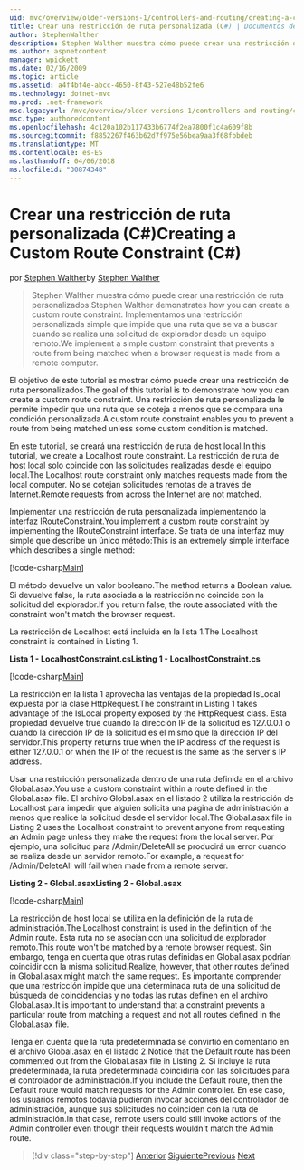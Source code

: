 ```yaml
---
uid: mvc/overview/older-versions-1/controllers-and-routing/creating-a-custom-route-constraint-cs
title: Crear una restricción de ruta personalizada (C#) | Documentos de Microsoft
author: StephenWalther
description: Stephen Walther muestra cómo puede crear una restricción de ruta personalizados. Implementamos un sencillo personalizado restricción que impide que una ruta que se va a coincide w...
ms.author: aspnetcontent
manager: wpickett
ms.date: 02/16/2009
ms.topic: article
ms.assetid: a4f4bf4e-abcc-4650-8f43-527e48b52fe6
ms.technology: dotnet-mvc
ms.prod: .net-framework
msc.legacyurl: /mvc/overview/older-versions-1/controllers-and-routing/creating-a-custom-route-constraint-cs
msc.type: authoredcontent
ms.openlocfilehash: 4c120a102b117433b6774f2ea7800f1c4a609f8b
ms.sourcegitcommit: f8852267f463b62d7f975e56bea9aa3f68fbbdeb
ms.translationtype: MT
ms.contentlocale: es-ES
ms.lasthandoff: 04/06/2018
ms.locfileid: "30874348"
---
```

<a name="creating-a-custom-route-constraint-c"></a><span data-ttu-id="589e3-104">Crear una restricción de ruta personalizada (C#)</span><span class="sxs-lookup"><span data-stu-id="589e3-104">Creating a Custom Route Constraint (C#)</span></span>
====================
<span data-ttu-id="589e3-105">por [Stephen Walther](https://github.com/StephenWalther)</span><span class="sxs-lookup"><span data-stu-id="589e3-105">by [Stephen Walther](https://github.com/StephenWalther)</span></span>

> <span data-ttu-id="589e3-106">Stephen Walther muestra cómo puede crear una restricción de ruta personalizados.</span><span class="sxs-lookup"><span data-stu-id="589e3-106">Stephen Walther demonstrates how you can create a custom route constraint.</span></span> <span data-ttu-id="589e3-107">Implementamos una restricción personalizada simple que impide que una ruta que se va a buscar cuando se realiza una solicitud de explorador desde un equipo remoto.</span><span class="sxs-lookup"><span data-stu-id="589e3-107">We implement a simple custom constraint that prevents a route from being matched when a browser request is made from a remote computer.</span></span>


<span data-ttu-id="589e3-108">El objetivo de este tutorial es mostrar cómo puede crear una restricción de ruta personalizados.</span><span class="sxs-lookup"><span data-stu-id="589e3-108">The goal of this tutorial is to demonstrate how you can create a custom route constraint.</span></span> <span data-ttu-id="589e3-109">Una restricción de ruta personalizada le permite impedir que una ruta que se coteja a menos que se compara una condición personalizada.</span><span class="sxs-lookup"><span data-stu-id="589e3-109">A custom route constraint enables you to prevent a route from being matched unless some custom condition is matched.</span></span>

<span data-ttu-id="589e3-110">En este tutorial, se creará una restricción de ruta de host local.</span><span class="sxs-lookup"><span data-stu-id="589e3-110">In this tutorial, we create a Localhost route constraint.</span></span> <span data-ttu-id="589e3-111">La restricción de ruta de host local solo coincide con las solicitudes realizadas desde el equipo local.</span><span class="sxs-lookup"><span data-stu-id="589e3-111">The Localhost route constraint only matches requests made from the local computer.</span></span> <span data-ttu-id="589e3-112">No se cotejan solicitudes remotas de a través de Internet.</span><span class="sxs-lookup"><span data-stu-id="589e3-112">Remote requests from across the Internet are not matched.</span></span>

<span data-ttu-id="589e3-113">Implementar una restricción de ruta personalizada implementando la interfaz IRouteConstraint.</span><span class="sxs-lookup"><span data-stu-id="589e3-113">You implement a custom route constraint by implementing the IRouteConstraint interface.</span></span> <span data-ttu-id="589e3-114">Se trata de una interfaz muy simple que describe un único método:</span><span class="sxs-lookup"><span data-stu-id="589e3-114">This is an extremely simple interface which describes a single method:</span></span>

[!code-csharp[Main](creating-a-custom-route-constraint-cs/samples/sample1.cs)]

<span data-ttu-id="589e3-115">El método devuelve un valor booleano.</span><span class="sxs-lookup"><span data-stu-id="589e3-115">The method returns a Boolean value.</span></span> <span data-ttu-id="589e3-116">Si devuelve false, la ruta asociada a la restricción no coincide con la solicitud del explorador.</span><span class="sxs-lookup"><span data-stu-id="589e3-116">If you return false, the route associated with the constraint won't match the browser request.</span></span>

<span data-ttu-id="589e3-117">La restricción de Localhost está incluida en la lista 1.</span><span class="sxs-lookup"><span data-stu-id="589e3-117">The Localhost constraint is contained in Listing 1.</span></span>

<span data-ttu-id="589e3-118">**Lista 1 - LocalhostConstraint.cs**</span><span class="sxs-lookup"><span data-stu-id="589e3-118">**Listing 1 - LocalhostConstraint.cs**</span></span>

[!code-csharp[Main](creating-a-custom-route-constraint-cs/samples/sample2.cs)]

<span data-ttu-id="589e3-119">La restricción en la lista 1 aprovecha las ventajas de la propiedad IsLocal expuesta por la clase HttpRequest.</span><span class="sxs-lookup"><span data-stu-id="589e3-119">The constraint in Listing 1 takes advantage of the IsLocal property exposed by the HttpRequest class.</span></span> <span data-ttu-id="589e3-120">Esta propiedad devuelve true cuando la dirección IP de la solicitud es 127.0.0.1 o cuando la dirección IP de la solicitud es el mismo que la dirección IP del servidor.</span><span class="sxs-lookup"><span data-stu-id="589e3-120">This property returns true when the IP address of the request is either 127.0.0.1 or when the IP of the request is the same as the server's IP address.</span></span>

<span data-ttu-id="589e3-121">Usar una restricción personalizada dentro de una ruta definida en el archivo Global.asax.</span><span class="sxs-lookup"><span data-stu-id="589e3-121">You use a custom constraint within a route defined in the Global.asax file.</span></span> <span data-ttu-id="589e3-122">El archivo Global.asax en el listado 2 utiliza la restricción de Localhost para impedir que alguien solicita una página de administración a menos que realice la solicitud desde el servidor local.</span><span class="sxs-lookup"><span data-stu-id="589e3-122">The Global.asax file in Listing 2 uses the Localhost constraint to prevent anyone from requesting an Admin page unless they make the request from the local server.</span></span> <span data-ttu-id="589e3-123">Por ejemplo, una solicitud para /Admin/DeleteAll se producirá un error cuando se realiza desde un servidor remoto.</span><span class="sxs-lookup"><span data-stu-id="589e3-123">For example, a request for /Admin/DeleteAll will fail when made from a remote server.</span></span>

<span data-ttu-id="589e3-124">**Listing 2 - Global.asax**</span><span class="sxs-lookup"><span data-stu-id="589e3-124">**Listing 2 - Global.asax**</span></span>

[!code-csharp[Main](creating-a-custom-route-constraint-cs/samples/sample3.cs)]

<span data-ttu-id="589e3-125">La restricción de host local se utiliza en la definición de la ruta de administración.</span><span class="sxs-lookup"><span data-stu-id="589e3-125">The Localhost constraint is used in the definition of the Admin route.</span></span> <span data-ttu-id="589e3-126">Esta ruta no se asocian con una solicitud de explorador remoto.</span><span class="sxs-lookup"><span data-stu-id="589e3-126">This route won't be matched by a remote browser request.</span></span> <span data-ttu-id="589e3-127">Sin embargo, tenga en cuenta que otras rutas definidas en Global.asax podrían coincidir con la misma solicitud.</span><span class="sxs-lookup"><span data-stu-id="589e3-127">Realize, however, that other routes defined in Global.asax might match the same request.</span></span> <span data-ttu-id="589e3-128">Es importante comprender que una restricción impide que una determinada ruta de una solicitud de búsqueda de coincidencias y no todas las rutas definen en el archivo Global.asax.</span><span class="sxs-lookup"><span data-stu-id="589e3-128">It is important to understand that a constraint prevents a particular route from matching a request and not all routes defined in the Global.asax file.</span></span>

<span data-ttu-id="589e3-129">Tenga en cuenta que la ruta predeterminada se convirtió en comentario en el archivo Global.asax en el listado 2.</span><span class="sxs-lookup"><span data-stu-id="589e3-129">Notice that the Default route has been commented out from the Global.asax file in Listing 2.</span></span> <span data-ttu-id="589e3-130">Si incluye la ruta predeterminada, la ruta predeterminada coincidiría con las solicitudes para el controlador de administración.</span><span class="sxs-lookup"><span data-stu-id="589e3-130">If you include the Default route, then the Default route would match requests for the Admin controller.</span></span> <span data-ttu-id="589e3-131">En ese caso, los usuarios remotos todavía pudieron invocar acciones del controlador de administración, aunque sus solicitudes no coinciden con la ruta de administración.</span><span class="sxs-lookup"><span data-stu-id="589e3-131">In that case, remote users could still invoke actions of the Admin controller even though their requests wouldn't match the Admin route.</span></span>

> [!div class="step-by-step"]
> <span data-ttu-id="589e3-132">[Anterior](creating-a-route-constraint-cs.md)
> [Siguiente](asp-net-mvc-controller-overview-vb.md)</span><span class="sxs-lookup"><span data-stu-id="589e3-132">[Previous](creating-a-route-constraint-cs.md)
[Next](asp-net-mvc-controller-overview-vb.md)</span></span>
